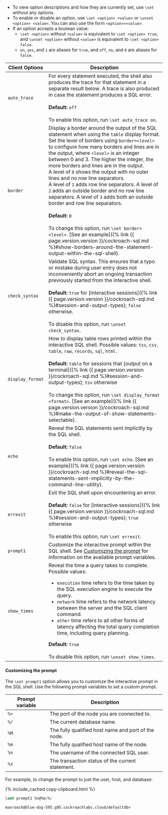 - To view option descriptions and how they are currently set, use `\set` without any options.
- To enable or disable an option, use `\set <option> <value>` or `\unset <option> <value>`. You can also use the form `<option>=<value>`.
- If an option accepts a boolean value:
    - `\set <option>` without `<value>` is equivalent to `\set <option> true`, and `\unset <option>` without `<value>` is equivalent to `\set <option> false`.
    - `on`, `yes`, and `1` are aliases for `true`, and `off`, `no`, and `0` are aliases for `false`.

Client Options | Description
---------------|------------
<a name="sql-option-auto-trace"></a> `auto_trace` | For every statement executed, the shell also produces the trace for that statement in a separate result below. A trace is also produced in case the statement produces a SQL error.<br><br>**Default:** `off`<br><br>To enable this option, run `\set auto_trace on`.
<a name="sql-option-border"></a> `border` |  Display a border around the output of the SQL statement when using the `table` display format. Set the level of borders using `border=<level>` to configure how many borders and lines are in the output, where `<level>` is an integer between 0 and 3. The higher the integer, the more borders and lines are in the output. <br>A level of `0` shows the output with no outer lines and no row line separators. <br>A level of `1` adds row line separators. A level of `2` adds an outside border and no row line separators. A level of `3` adds both an outside border and row line separators. <br><br>**Default:** `0` <br><br>To change this option, run `\set border=<level>`. [See an example]({% link {{ page.version.version }}/cockroach-sql.md %}#show-borders-around-the-statement-output-within-the-sql-shell).
<a name="sql-option-check-syntax"></a> `check_syntax` | Validate SQL syntax. This ensures that a typo or mistake during user entry does not inconveniently abort an ongoing transaction previously started from the interactive shell.<br /><br />**Default:** `true` for [interactive sessions]({% link {{ page.version.version }}/cockroach-sql.md %}#session-and-output-types); `false` otherwise.<br><br>To disable this option, run `\unset check_syntax`.
<a name="sql-option-display-format"></a> `display_format` | How to display table rows printed within the interactive SQL shell. Possible values: `tsv`, `csv`, `table`, `raw`, `records`, `sql`, `html`.<br><br>**Default:** `table` for sessions that [output on a terminal]({% link {{ page.version.version }}/cockroach-sql.md %}#session-and-output-types); `tsv` otherwise<br /><br />To change this option, run `\set display_format <format>`. [See an example]({% link {{ page.version.version }}/cockroach-sql.md %}#make-the-output-of-show-statements-selectable).
<a name="sql-option-echo"></a> `echo` | Reveal the SQL statements sent implicitly by the SQL shell.<br><br>**Default:** `false`<br><br>To enable this option, run `\set echo`. [See an example]({% link {{ page.version.version }}/cockroach-sql.md %}#reveal-the-sql-statements-sent-implicitly-by-the-command-line-utility).
<a name="sql-option-errexit"></a> `errexit` | Exit the SQL shell upon encountering an error.<br /><br />**Default:** `false` for [interactive sessions]({% link {{ page.version.version }}/cockroach-sql.md %}#session-and-output-types); `true` otherwise<br><br>To enable this option, run `\set errexit`.
<a name="sql-option-prompt1"></a> `prompt1` | Customize the interactive prompt within the SQL shell. See [Customizing the prompt](#customizing-the-prompt) for information on the available prompt variables.
<a name="sql-option-show-times"></a> `show_times` | Reveal the time a query takes to complete. Possible values:<br><ul><li>`execution` time refers to the time taken by the SQL execution engine to execute the query.</li><li>`network` time refers to the network latency between the server and the SQL client command.</li><li>`other` time refers to all other forms of latency affecting the total query completion time, including query planning.</li></ul>**Default:** `true`<br><br>To disable this option, run `\unset show_times`.

#### Customizing the prompt

The `\set prompt1` option allows you to customize the interactive prompt in the SQL shell. Use the following prompt variables to set a custom prompt.

Prompt variable | Description
----------------|------------
`%>` | The port of the node you are connected to.
`%/` | The current database name.
`%M` | The fully qualified host name and port of the node.
`%m` | The fully qualified host name of the node.
`%n` | The username of the connected SQL user.
`%x` | The transaction status of the current statement.

For example, to change the prompt to just the user, host, and database:

{% include_cached copy-clipboard.html %}
~~~ sql
\set prompt1 %n@%m/%/
~~~

~~~
maxroach@blue-dog-595.g95.cockroachlabs.cloud/defaultdb>
~~~
